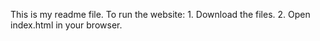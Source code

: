 This is my readme file.
To run the website:
    1. Download the files.
    2. Open index.html in your browser.
